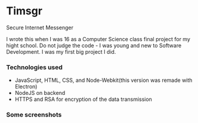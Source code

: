 # Timsgr

Secure Internet Messenger

I wrote this when I was 16 as a Computer Science class final project for my hight school. Do not judge the code - I was young and new to Software Development. I was my first big project I did.

### Technologies used

- JavaScript, HTML, CSS, and Node-Webkit(this version was remade with Electron)
- NodeJS on backend
- HTTPS and RSA for encryption of the data transmission

### Some screenshots




